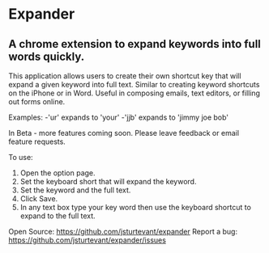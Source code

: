 Expander
========

A chrome extension to expand keywords into full words quickly.
------

This application allows users to create their own shortcut key that will expand a given keyword into full text.  Similar to creating keyword shortcuts on the iPhone or in Word.  Useful in composing emails, text editors, or filling out forms online.

Examples:
-'ur' expands to 'your'
-'jjb' expands to 'jimmy joe bob'

In Beta - more features coming soon. Please leave feedback or email feature requests.

To use:
1. Open the option page.
2. Set the keyboard short that will expand the keyword.
3. Set the keyword and the full text.
4. Click Save.
5. In any text box type your key word then use the keyboard shortcut to expand to the full text.

Open Source: https://github.com/jsturtevant/expander
Report a bug: https://github.com/jsturtevant/expander/issues
